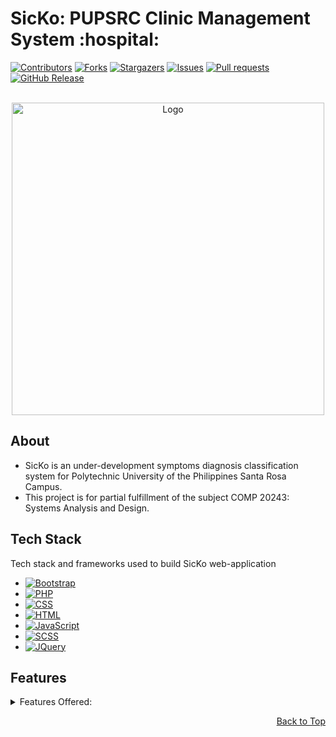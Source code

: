 <a name="readme-top"></a>

<div align="start">
  <h1>SicKo: PUPSRC Clinic Management System :hospital:</h1>
</div>

[![Contributors][contributors-shield]][contributors-url]
[![Forks][forks-shield]][forks-url]
[![Stargazers][stars-shield]][stars-url]
[![Issues][issues-shield]][issues-url]
[![Pull requests][pull-requests-shield]][pull-requests-url]
[![GitHub Release][release-shield]][release-url]


<!-- PROJECT LOGO -->
<br />
<div align="center">
  <a href="https://github.com/PUPClinic-SicKo">
    <img src="src/images/sicko-logo.png" alt="Logo" width="500" height="500">
  </a>

  <div align="start">
      <h2>About</h2>
      <ul>
        <li>SicKo is an under-development symptoms diagnosis classification system for Polytechnic University of the Philippines Santa Rosa Campus.</li>
        <li>This project is for partial fulfillment of the subject COMP 20243: Systems Analysis and Design. </li>
      </ul>
  </div>
</div>

## Tech Stack
Tech stack and frameworks used to build SicKo web-application

* [![Bootstrap][Bootstrap.com]][Bootstrap-url]
* [![PHP](https://img.shields.io/badge/PHP-777BB4?style=for-the-badge&logo=php&logoColor=white)][PHP-url]
* [![CSS](https://img.shields.io/badge/CSS-1572B6?style=for-the-badge&logo=css3&logoColor=white)][CSS-url]
* [![HTML](https://img.shields.io/badge/HTML-E34F26?style=for-the-badge&logo=html5&logoColor=white)][HTML-url]
* [![JavaScript](https://img.shields.io/badge/JavaScript-F7DF1E?style=for-the-badge&logo=javascript&logoColor=black)][JavaScript-url]
* [![SCSS](https://img.shields.io/badge/SCSS-CC6699?style=for-the-badge&logo=sass&logoColor=white)][SCSS-url]
* [![JQuery][JQuery.com]][JQuery-url]



<!-- GETTING STARTED -->
## Features

<details><summary>Features Offered:</summary>
<ol>
  <li>
    Automated Diagnosis:
    <ul>
      <li>Uses Naïve Bayesian Algorithm</li>
      <li>Classifies symptoms and diagnoses illnesses quickly</li>
    </ul>
  </li>
  <li>
    Digitalized Records:
    <ul>
      <li>Stores and manages patient treatment records</li>
      <li>Provides timely insights for informed decision-making</li>
    </ul>
  </li>
  <li>
    Student Portal:
    <ul>
      <li>Allows students to view their health records</li>
    </ul>
  </li>
  <li>
    Auditing and Documentation:
    <ul>
      <li>Facilitates accurate record-keeping and management</li>
    </ul>
  </li>
  <li>
    Automatic Excuse Letters:
    <ul>
      <li>Reduces paperwork by generating ready-to-print excuse letters</li>
    </ul>
  </li>
  <li>
    Archive Repository:
    <ul>
      <li>Stores historical treatment data</li>
      <li>Allows efficient data retrieval and management</li>
    </ul>
  </li>
  
</ol></details>

<p align="right"><a href="#readme-top">Back to Top</a></p>

<!-- MARKDOWN LINKS & IMAGES -->
<!-- https://www.markdownguide.org/basic-syntax/#reference-style-links -->
[contributors-shield]: https://img.shields.io/github/contributors/BSIT-3-1-APPDEV/PUPSRC-AutomatedElectionSystem.svg?style=for-the-badge
[contributors-url]: https://github.com/BSIT-3-1-APPDEV/PUPSRC-AutomatedElectionSystem/graphs/contributors
[forks-shield]: https://img.shields.io/github/forks/BSIT-3-1-APPDEV/PUPSRC-AutomatedElectionSystem.svg?style=for-the-badge
[forks-url]: https://github.com/BSIT-3-1-APPDEV/PUPSRC-AutomatedElectionSystem/network/members
[stars-shield]: https://img.shields.io/github/stars/BSIT-3-1-APPDEV/PUPSRC-AutomatedElectionSystem.svg?style=for-the-badge
[stars-url]: https://github.com/BSIT-3-1-APPDEV/PUPSRC-AutomatedElectionSystem/stargazers
[issues-shield]: https://img.shields.io/github/issues/BSIT-3-1-APPDEV/PUPSRC-AutomatedElectionSystem.svg?style=for-the-badge
[issues-url]: https://github.com/BSIT-3-1-APPDEV/PUPSRC-AutomatedElectionSystem/issues
[pull-requests-shield]: https://img.shields.io/github/issues-pr/BSIT-3-1-APPDEV/PUPSRC-AutomatedElectionSystem.svg?style=for-the-badge
[pull-requests-url]: https://github.com/BSIT-3-1-APPDEV/PUPSRC-AutomatedElectionSystem/pulls
[release-shield]: https://img.shields.io/github/release/BSIT-3-1-APPDEV/PUPSRC-AutomatedElectionSystem.svg?style=for-the-badge
[release-url]: https://github.com/BSIT-3-1-APPDEV/PUPSRC-AutomatedElectionSystem/releases
[Bootstrap.com]: https://img.shields.io/badge/Bootstrap-563D7C?style=for-the-badge&logo=bootstrap&logoColor=white
[Bootstrap-url]: https://getbootstrap.com
[PHP-url]: https://www.php.net
[CSS-url]: https://developer.mozilla.org/en-US/docs/Web/CSS
[HTML-url]: https://developer.mozilla.org/en-US/docs/Web/HTML
[JavaScript-url]: https://developer.mozilla.org/en-US/docs/Web/JavaScript
[SCSS-url]: https://sass-lang.com/documentation/syntax
[JQuery.com]: https://img.shields.io/badge/jQuery-0769AD?style=for-the-badge&logo=jquery&logoColor=white
[JQuery-url]: https://jquery.com 
